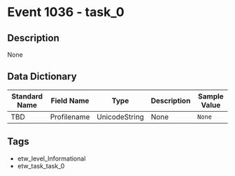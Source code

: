 # Event 1036 - task_0

## Description
None

## Data Dictionary
|Standard Name|Field Name|Type|Description|Sample Value|
|---|---|---|---|---|
|TBD|Profilename|UnicodeString|None|`None`|

## Tags
* etw_level_Informational
* etw_task_task_0